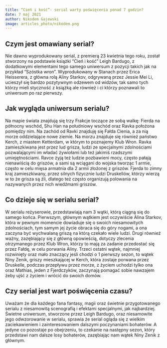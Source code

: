 ```yaml
---
title: “Cień i kość”- serial warty poświęcenia ponad 7 godzin?
date: 7 maj 2021
author: Nikodem Gajewski
image: articles_photo/nikodem.png
---
```


## Czym jest omawiany serial?

Nie dawno wyprodukowany serial, z premierą 23 kwietnia tego roku, został stworzony na podstawie książki “Cień i kość” Leigh Bardugo, z dodatkowymi elementami tego samego uniwersum z pozycji takich jak na przykład “Szóstka wron”. Wyprodukowany w Stanach przez Erica Heisserera, z główna rolą Aliny Starkov, odgrywaną przez Jessie Mei Li, ucieszył się bardzo pozytywnym odzewem od widzów, tak samo tych którzy mieli styczność z książką ale również i ci którzy poznawali to uniwersum po raz pierwszy.

## Jak wygląda uniwersum serialu?

Na mapie świata znajdują się trzy Frakcje toczące ze sobą walkę: Fierda na północny wschód, Shu Han na południowy wschód oraz Ravka położona pomiędzy nim. Na zachód od Ravki znajduję się Fałda Cienia, a za nią morze oddzielające nowe ziemie. Na morzu znajduje się również państwo Kerch, z miastem Ketterdam, w którym to poznajemy Klub Wron. Ravka zamieszkiwana jest przez lud grisza, ludzi ze specjalnymi zdolnościami pozwalającymi im władać żywiołami lub też jakimiś rzadszymi umiejętnościami. Ravce żyją też ludzie pozbawieni mocy, często pałają nienawiścią do griszów, a sami są wciągani do wojska tworząc 1 armie, często w celu mięsa armatnia dla 2 armii złożonej z griszów. Fjerda to zimny kraj zamieszkiwany, przez silnych fizycznie ludzi Druskellów, którzy wierzą w to że grisza są źli, dlatego też często organizują polowania na nazywanych przez nich wiedźmami griszów.

## Co dzieje się w serialu serial?

W serialu reżyserowie, przedstawiają nam 3 wątki, którą ciągną się do samego końca. Pierwszym, głównym wątkiem jest oczywiście Alina Starkov, która w pewnym momencie dowiaduje się o swoich niesamowitych zdolnościach, tym samym jej życie obraca się do góry nogami, a ona zaczyna być wychwalaną griszą na którą czekało wiele ludzi. Drugi również ważny, zazębiający się z główną opowieścią, dotyczy zlecenia otrzymanego przez Klub Wron, którzy to mają za zadanie przedostać się przez Fałdę, w celu porwania Aliny. Trzeci ostatni wątek, najmniej rozwinięty oraz mało znaczący jeśli chodzi o 1 pierwszy sezon, to wątek Niny Zenik, griszy mieszkającej w Kerch, która zostaje porwana przez Druskelle, podczas przepływu przez morze, z życiem uchodzi tylko ona oraz Mathias, jeden z Fjerdczyków, zaczynają pomagać sobie nawzajem żeby ujść z życiem i wrócić do swoich domów.

## Czy serial jest wart poświęcenia czasu?

Uważam że dla każdego fana fantasy, magii oraz świetnie przygotowanego serialu z niesamowitą scenografią i efektami specjalnymi, jak najbardziej. Świetne uniwersum, stworzone przez Leigh Bardugo, oraz niesamowite jego odwzorowanie w serialu, sprawia że serial ogląda się z wielkim zaciekawieniem i zainteresowaniem dalszymi poczynaniami bohaterów. A jedyne co pozostaje po obejrzeniu, to czekanie na następny sezon, który przedstawi nam dalsze losy bohaterów, zazębiając nam wątek Niny Zenik z głównym.
